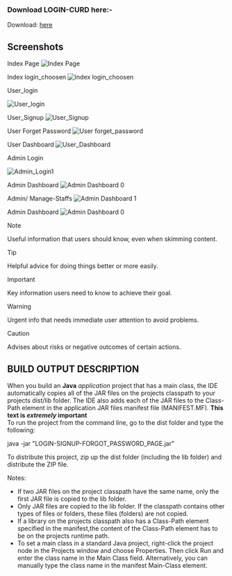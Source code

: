 ### Download **LOGIN-CURD** here:-
Download: [here](https://github.com/MehtaAbhay27/LOGIN-CURD/releases/tag/v0.1)

## Screenshots
Index Page
![Index Page](https://github.com/MehtaAbhay27/LOGIN-CURD/blob/cbe416b37accf46348b1e4bd3e2971bdcdb94196/images/Index_page.jpg)

Index login_choosen
![Index login_choosen](https://github.com/MehtaAbhay27/LOGIN-CURD/blob/cabbb948e40894bf78b24c7e9d5987176978810d/images/Index%20login_choosen.jpg)

User_login

![User_login](https://github.com/MehtaAbhay27/LOGIN-CURD/blob/23fcf8bf7ac9f043266cec97030cde2db7657707/images/User_login.jpg)

User_Signup
![User_Signup](https://github.com/MehtaAbhay27/LOGIN-CURD/blob/11daa8c5f0fb224d834dab90dede4b073a8c9fdf/images/User_Signup.jpg)

User Forget Password
![User forget_password](https://github.com/MehtaAbhay27/LOGIN-CURD/blob/b1a7c9a20bca6b781e2b93059062c4ba2c9efeae/images/User%20forget_password.jpg)

User Dashboard
![User_Dashboard](https://github.com/MehtaAbhay27/LOGIN-CURD/blob/a72ab1f6eb666944963b25a256cffd857c09b70e/images/User_Dashboard.jpg)

Admin Login

![Admin_Login1](https://github.com/MehtaAbhay27/LOGIN-CURD/blob/860bd822588fadcb82fc6b5bef8b4396775b77af/images/Admin_Login%201.jpg)

Admin Dashboard
![Admin Dashboard 0](https://github.com/MehtaAbhay27/LOGIN-CURD/blob/860bd822588fadcb82fc6b5bef8b4396775b77af/images/Admin%20%20Dashboard%200.jpg)

Admin/ Manage-Staffs
![Admin Dashboard 1](https://github.com/MehtaAbhay27/LOGIN-CURD/blob/a9bedfe36c03280e41c970d39e6f25807b7b603c/images/Admin%20Dashboard%201.jpg)

Admin Dashboard
![Admin Dashboard 0](https://github.com/MehtaAbhay27/LOGIN-CURD/blob/860bd822588fadcb82fc6b5bef8b4396775b77af/images/Admin%20%20Dashboard%200.jpg)
> [!NOTE]
> Useful information that users should know, even when skimming content.

> [!TIP]
> Helpful advice for doing things better or more easily.

> [!IMPORTANT]
> Key information users need to know to achieve their goal.

> [!WARNING]
> Urgent info that needs immediate user attention to avoid problems.

> [!CAUTION]
> Advises about risks or negative outcomes of certain actions.


## BUILD OUTPUT DESCRIPTION

When you build an **Java** *application* project that has a main class, the IDE
automatically copies all of the JAR
files on the projects classpath to your projects dist/lib folder. The IDE
also adds each of the JAR files to the Class-Path element in the application
JAR files manifest file (MANIFEST.MF).
**This text is _extremely_ important**	
To run the project from the command line, go to the dist folder and
type the following:

java -jar "LOGIN-SIGNUP-FORGOT_PASSWORD_PAGE.jar" 

To distribute this project, zip up the dist folder (including the lib folder)
and distribute the ZIP file.

Notes:

* If two JAR files on the project classpath have the same name, only the first
JAR file is copied to the lib folder.
* Only JAR files are copied to the lib folder.
If the classpath contains other types of files or folders, these files (folders)
are not copied.
* If a library on the projects classpath also has a Class-Path element
specified in the manifest,the content of the Class-Path element has to be on
the projects runtime path.
* To set a main class in a standard Java project, right-click the project node
in the Projects window and choose Properties. Then click Run and enter the
class name in the Main Class field. Alternatively, you can manually type the
class name in the manifest Main-Class element.

